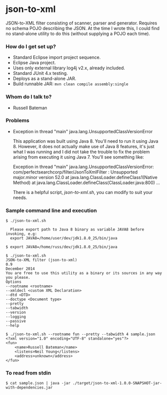 # json-to-xml #

JSON-to-XML filter consisting of scanner, parser and generator. Requires
no schema POJO describing the JSON. At the time I wrote this, I could
find no stand-alone utility to do this (without supplying a POJO each
time).


### How do I get set up? ###

* Standard Eclipse import project sequence.
* Eclipse Java project.
* Uses only external library log4j v2.x, already included.
* Standard JUnit 4.x testing.
* Deploys as a stand-alone JAR.
* Build runnable JAR: `mvn clean compile assembly:single`


### Whom do I talk to? ###

* Russell Bateman


### Problems

* Exception in thread "main" java.lang.UnsupportedClassVersionError

  This application was built using Java 8. You'll need to run it using Java 8.
  However, it does not actually make use of Java 8 features, it's just what I
  was running and I did not take the trouble to fix the problem arising from
  executing it using Java 7. You'll see something like:

    Exception in thread "main" java.lang.UnsupportedClassVersionError: com/perfectsearchcorp/filter/JsonToXmlFilter : Unsupported major.minor version 52.0
        at java.lang.ClassLoader.defineClass1(Native Method)
        at java.lang.ClassLoader.defineClass(ClassLoader.java:800)
        ...

  There is a helpful script, *json-to-xml.sh*, you can modify to suit your
  needs.


### Sample command line and execution
    $ ./json-to-xml.sh

      Please export path to Java 8 binary as variable JAVA8 before invoking, e.g:
      export JAVA8=/home/user/dev/jdk1.8.0_25/bin/java

    $ export JAVA8=/home/russ/dev/jdk1.8.0_25/bin/java

    $ ./json-to-xml.sh
    JSON-to-XML filter (json-to-xml)
    0.9
    December 2014
    You are free to use this utility as a binary or its sources in any way you please.
    Options
    --rootname <rootname>
    --xmldecl <custom XML Declaration>
    --dtd <DTD>
    --doctype <Document type>
    --pretty
    --tabwidth
    --version
    --logging
    --passive
    --help

    $ ./json-to-xml.sh --rootname fun --pretty --tabwidth 4 sample.json
    <?xml version="1.0" encoding="UTF-8" standalone="yes"?>
    <fun>
        <name>Russell Bateman</name>
        <listens>Neil Young</listens>
        <address>unknown</address>
    </fun>

### To read from stdin
    $ cat sample.json | java -jar ./target/json-to-xml-1.0.0-SNAPSHOT-jar-with-dependencies.jar
